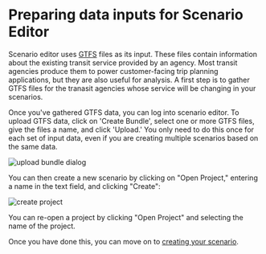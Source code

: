 # Preparing data inputs for Scenario Editor

Scenario editor uses [GTFS](https://developers.google.com/transit/gtfs/) files as its input. These files contain information
about the existing transit service provided by an agency. Most transit agencies produce them to power customer-facing trip
planning applications, but they are also useful for analysis. A first step is to gather GTFS files for the tranasit agencies whose
service will be changing in your scenarios.

Once you've gathered GTFS data, you can log into scenario editor. To upload GTFS data, click on 'Create Bundle', select one or more GTFS
files, give the files a name, and click 'Upload.' You only need to do this once for each set of input data, even if you are creating multiple
scenarios based on the same data.

<img src="../img/upload.png" alt="upload bundle dialog" />

You can then create a new scenario by clicking on "Open Project," entering a name in the text field, and clicking "Create":

<img src="../img/create-project.png" alt="create project" />

You can re-open a project by clicking "Open Project" and selecting the name of the project.

Once you have done this, you can move on to [creating your scenario](edit-scenario).